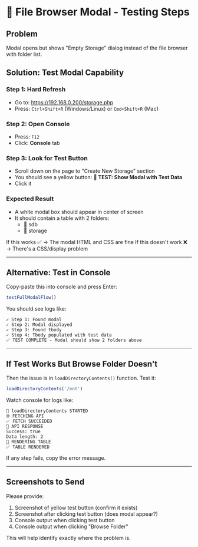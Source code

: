# 🧪 File Browser Modal - Testing Steps

## Problem
Modal opens but shows "Empty Storage" dialog instead of the file browser with folder list.

## Solution: Test Modal Capability

### Step 1: Hard Refresh
- Go to: https://192.168.0.200/storage.php
- Press: `Ctrl+Shift+R` (Windows/Linux) or `Cmd+Shift+R` (Mac)

### Step 2: Open Console  
- Press: `F12`
- Click: **Console** tab

### Step 3: Look for Test Button
- Scroll down on the page to "Create New Storage" section
- You should see a yellow button: **🧪 TEST: Show Modal with Test Data**
- Click it

### Expected Result
- A white modal box should appear in center of screen
- It should contain a table with 2 folders:
  - 📁 sdb
  - 📁 storage

If this works ✅ → The modal HTML and CSS are fine
If this doesn't work ❌ → There's a CSS/display problem

---

## Alternative: Test in Console

Copy-paste this into console and press Enter:
```javascript
testFullModalFlow()
```

You should see logs like:
```
✓ Step 1: Found modal
✓ Step 2: Modal displayed
✓ Step 3: Found tbody
✓ Step 4: Tbody populated with test data
✅ TEST COMPLETE - Modal should show 2 folders above
```

---

## If Test Works But Browse Folder Doesn't

Then the issue is in `loadDirectoryContents()` function. Test it:

```javascript
loadDirectoryContents('/mnt')
```

Watch console for logs like:
```
📂 loadDirectoryContents STARTED
🌐 FETCHING API
✅ FETCH SUCCEEDED
📨 API RESPONSE
Success: true
Data length: 2
🎨 RENDERING TABLE
✅ TABLE RENDERED
```

If any step fails, copy the error message.

---

## Screenshots to Send

Please provide:
1. Screenshot of yellow test button (confirm it exists)
2. Screenshot after clicking test button (does modal appear?)
3. Console output when clicking test button
4. Console output when clicking "Browse Folder"

This will help identify exactly where the problem is.
